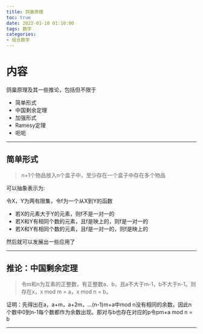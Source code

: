 ```yaml
---
title: 鸽巢原理
toc: true
date: 2022-01-10 01:10:00
tags: 数学
categories:
- 组合数学
---
```




# 内容

鸽巢原理及其一些推论，包括但不限于

- 简单形式
- 中国剩余定理
- 加强形式
- Ramesy定理
- 呃呃

<!-- more -->

---

## 简单形式

> n+1个物品放入n个盒子中，至少存在一个盒子中存在多个物品

可以抽象表示为:

令X，Y为两有限集，令f为一个从X到Y的函数

- 若X的元素大于Y的元素，则f不是一对一的
- 若X和Y有相同个数的元素，且f是映上的，则f是一对一的
- 若X和Y有相同个数的元素，且f是一对一的，则f是映上的

然后就可以发展出一些应用了

---

## 推论：中国剩余定理

> 令m和n为互素的正整数，有正整数a、b，且a不大于m-1，b不大于n-1。则存在x，x mod m = a，x mod n = b。

证明：先得出在a，a+m，a+2m，...(n-1)m+a中mod n没有相同的余数。因此n个数中0到n-1每个数都作为余数出现。那对与b也存在对应的p令pm+a mod n = b

----

